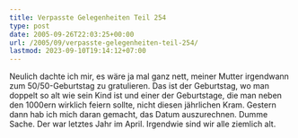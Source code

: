 ```yaml
---
title: Verpasste Gelegenheiten Teil 254
type: post
date: 2005-09-26T22:03:25+00:00
url: /2005/09/verpasste-gelegenheiten-teil-254/
lastmod: 2023-09-10T19:14:12+07:00
---
```

Neulich dachte ich mir, es wäre ja mal ganz nett, meiner Mutter irgendwann zum 50/50-Geburtstag zu gratulieren. Das ist der Geburtstag, wo man doppelt so alt wie sein Kind ist und einer der Geburtstage, die man neben den 1000ern wirklich feiern sollte, nicht diesen jährlichen Kram. Gestern dann hab ich mich daran gemacht, das Datum auszurechnen. Dumme Sache. Der war letztes Jahr im April. Irgendwie sind wir alle ziemlich alt.
